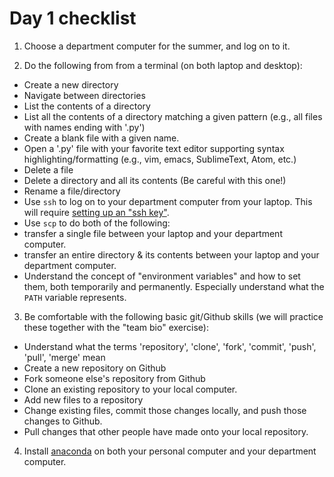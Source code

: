 # Day 1 checklist

1. Choose a department computer for the summer, and log on to it.

2. Do the following from from a terminal (on both laptop and desktop):
 * Create a new directory
 * Navigate between directories
 * List the contents of a directory
 * List all the contents of a directory matching a given pattern (e.g., all files with names ending with '.py')
 * Create a blank file with a given name.
 * Open a '.py' file with your favorite text editor supporting syntax highlighting/formatting (e.g., vim, emacs, SublimeText, Atom, etc.)
 * Delete a file
 * Delete a directory and all its contents (Be careful with this one!)
 * Rename a file/directory
 * Use `ssh` to log on to your department computer from your laptop.  This will require [setting up an "ssh key"](http://www.astro.princeton.edu/docs/SSH#Keys).
 * Use `scp` to do both of the following:
  * transfer a single file between your laptop and your department computer.
  * transfer an entire directory & its contents between your laptop and your department computer.
 * Understand the concept of "environment variables" and how to set them, both temporarily and permanently.  Especially understand what the `PATH` variable represents.

3. Be comfortable with the following basic git/Github skills (we will practice these together with the "team bio" exercise):
 * Understand what the terms 'repository', 'clone', 'fork', 'commit', 'push', 'pull', 'merge' mean
 * Create a new repository on Github
 * Fork someone else's repository from Github
 * Clone an existing repository to your local computer.
 * Add new files to a repository
 * Change existing files, commit those changes locally, and push those changes to Github.
 * Pull changes that other people have made onto your local repository.

4. Install [anaconda](https://www.continuum.io/downloads) on both your personal computer and your department computer.
